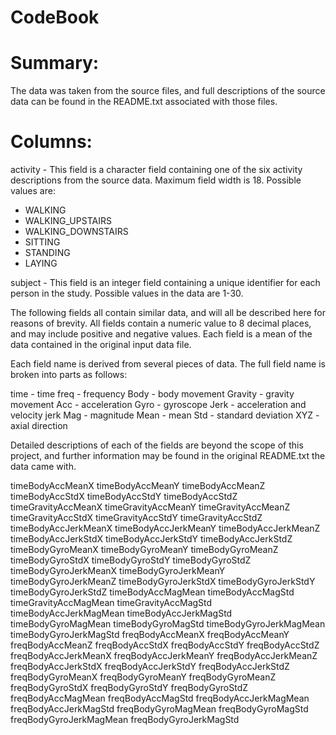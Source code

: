 CodeBook
========

Summary:
========

The data was taken from the source files, and full descriptions of the source data can be found in the README.txt associated with those files.

Columns:
=======

activity - This field is a character field containing one of the six activity descriptions from the source data. Maximum field width is 18. Possible values are:
- WALKING
- WALKING_UPSTAIRS
- WALKING_DOWNSTAIRS
- SITTING
- STANDING
- LAYING 

subject - This field is an integer field containing a unique identifier for each person in the study. Possible values in the data are 1-30.

The following fields all contain similar data, and will all be described here for reasons of brevity. All fields contain a numeric value to 8 decimal places, and may include positive and negative values. Each field is a mean of the data contained in the original input data file. 

Each field name is derived from several pieces of data. The full field name is broken into parts as follows:

time - time
freq - frequency
Body - body movement
Gravity - gravity movement
Acc - acceleration
Gyro - gyroscope
Jerk - acceleration and velocity jerk
Mag - magnitude
Mean - mean
Std - standard deviation
XYZ - axial direction

Detailed descriptions of each of the fields are beyond the scope of this project, and further information may be found in the original README.txt the data came with.
 
timeBodyAccMeanX
timeBodyAccMeanY
timeBodyAccMeanZ
timeBodyAccStdX
timeBodyAccStdY
timeBodyAccStdZ
timeGravityAccMeanX
timeGravityAccMeanY
timeGravityAccMeanZ
timeGravityAccStdX
timeGravityAccStdY
timeGravityAccStdZ
timeBodyAccJerkMeanX
timeBodyAccJerkMeanY
timeBodyAccJerkMeanZ
timeBodyAccJerkStdX
timeBodyAccJerkStdY
timeBodyAccJerkStdZ
timeBodyGyroMeanX
timeBodyGyroMeanY
timeBodyGyroMeanZ
timeBodyGyroStdX
timeBodyGyroStdY
timeBodyGyroStdZ
timeBodyGyroJerkMeanX
timeBodyGyroJerkMeanY
timeBodyGyroJerkMeanZ
timeBodyGyroJerkStdX
timeBodyGyroJerkStdY
timeBodyGyroJerkStdZ
timeBodyAccMagMean
timeBodyAccMagStd
timeGravityAccMagMean
timeGravityAccMagStd
timeBodyAccJerkMagMean
timeBodyAccJerkMagStd
timeBodyGyroMagMean
timeBodyGyroMagStd
timeBodyGyroJerkMagMean
timeBodyGyroJerkMagStd
freqBodyAccMeanX
freqBodyAccMeanY
freqBodyAccMeanZ
freqBodyAccStdX
freqBodyAccStdY
freqBodyAccStdZ
freqBodyAccJerkMeanX
freqBodyAccJerkMeanY
freqBodyAccJerkMeanZ
freqBodyAccJerkStdX
freqBodyAccJerkStdY
freqBodyAccJerkStdZ
freqBodyGyroMeanX
freqBodyGyroMeanY
freqBodyGyroMeanZ
freqBodyGyroStdX
freqBodyGyroStdY
freqBodyGyroStdZ
freqBodyAccMagMean
freqBodyAccMagStd
freqBodyAccJerkMagMean
freqBodyAccJerkMagStd
freqBodyGyroMagMean
freqBodyGyroMagStd
freqBodyGyroJerkMagMean
freqBodyGyroJerkMagStd